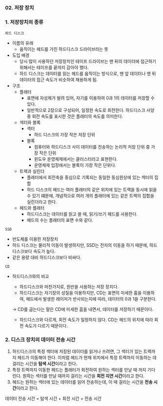 ### 02. 저장 장치

### 1. 저장장치의 종류

`하드 디스크`

- 이름의 유래
  - 움직이는 헤드를 가진 하드디스크 드라이브라는 뜻
- 도입 배경
  - 당시 많이 사용하던 저장장치인 테이프 드라이브는 맨 뒤의 데이터에 접근하기 위해서는 테이프를 끝까지 감아야 했다.
  - 하드 디스크는 데이터를 읽는 헤드를 움직이는 방식으로, 맨 앞 데이터나 맨 뒤 데이터의 접근 속도가 비슷하여 채용하게 됨.
- 구조
  - 플래터
    - 표면에 자성체가 발려 있어, 자기를 이용하여 0과 1의 데이터를 저장할 수 있다.
    - 일반적으로 2장으로 구성되어, 일정한 속도로 회전한다. 하드디스크 사양 중 회전 속도를 표시한 것은 플래터의 속도를 의미한다.
  - 섹터와 블록
    - 섹터
      - 하드 디스크의 가장 작은 저장 단위
    - 블록
      - 컴퓨터와 하드디스크 사이 데이터를 전송하는 논리적 저장 단위 중 가장 작은 단위
      - 윈도우 운영체제에서는 클러스터라고 표현한다.
      - 운영체제 입장에서는 블록이 가장 작은 단위다.
  - 트랙과 실린더
    - 플래터에서 회전축을 중심으로 기록되는 동일한 동심원상에 있는 섹터의 집합
    - 하드 디스크의 헤드는 여러 플래터의 같은 위치에 있는 트랙을 동시에 읽을 수 있기 떄문에, 개념적으로 여러 개의 플래터에 있는 같은 트랙의 집합을 실린더라고 한다.
  - 헤드와 플래터
    - 하드디스크는 데이터를 읽고 쓸 때, 읽기/쓰기 헤드를 사용한다.
    - 헤드의 수는 플래터의 표면 수와 같다.

`SSD`

- 반도체를 이용한 저장장치
- 하드 디스크는 물리적 이동이 발생하지만, SSD는 전자의 이동을 하기 때문에, 하드디스크보다 속도가 높다.
- 같은 용량 대비 하드디스크보다 비싸다.

`CD`

- 하드디스크와의 비교
  
  - 하드디스크와 마찬가지로, 원반을 사용하는 저장 장치다.
  - 하드디스크는 자기장의 성질을 이용하지만, CD는 표면의 미세한 홈을 이용하여, 헤드에서 발생한 레이저가 반사되는지에 따라, 데이터의 0과 1을 구분한다.
  
  → CD를 굽는다는 말은 CD에 미세한 흠을 내면서, 데이터를 저장하기 때문이다.
  
  - 하드디스크와 다르게, 회전 속도가 일정하지 않다. CD는 헤드의 위치에 따라 회전 속도가 다르기 때문이다.

### 2. 디스크 장치의 데이터 전송 시간

1. 하드디스크의 특정 섹터에 저장된 데이터를 읽거나 쓰려면, 그 섹터가 있는 트랙까지 헤드가 이동해야 한다. 이처럼 헤드가 현재 위치에서 특정 트랙까지 이동하는 데 걸리는 시간을 **탐색 시간**이라고 한다.
2. 특정 트랙까지 이동한 헤드는 플래터가 회전하여 원하는 섹터를 만날 때 까지 기다린다. 원하는 섹터를 만날 때까지 걸리는 시간을 **회전 지연 시간**이라고 한다.
3. 헤드는 원하는 섹터에 있는 데이터를 읽어 전송하는데, 이 때 걸리는 시간을 **전송 시간**이라고 한다.

데이터 전송 시간 = 탐색 시간 + 회전 시간 + 전송 시간
